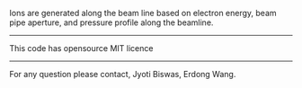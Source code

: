 Ions are generated along the beam line based on electron energy, beam pipe aperture, and pressure profile along the beamline.

--------------------------------------------------------------------------
This code has opensource MIT licence

--------------------------------------------------------------------------

For any question please contact, Jyoti Biswas, Erdong Wang. <br/>
